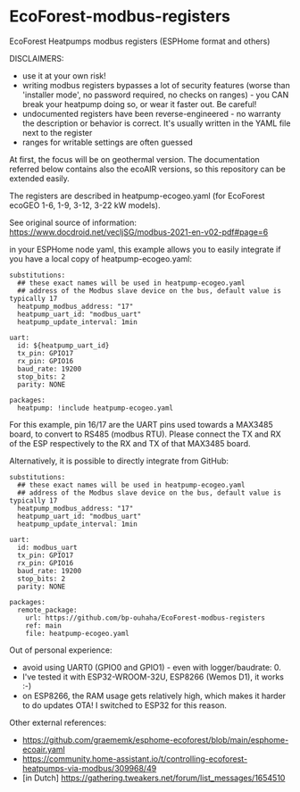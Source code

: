 # EcoForest-modbus-registers
EcoForest Heatpumps modbus registers (ESPHome format and others)

DISCLAIMERS:
- use it at your own risk!
- writing modbus registers bypasses a lot of security features (worse than 'installer mode', no password required, no checks on ranges) - you CAN break your heatpump doing so, or wear it faster out. Be careful!
- undocumented registers have been reverse-engineered - no warranty the description or behavior is correct. It's usually written in the YAML file next to the register
- ranges for writable settings are often guessed

At first, the focus will be on geothermal version. The documentation referred below contains also the ecoAIR versions, so this repository can be extended easily.

The registers are described in heatpump-ecogeo.yaml (for EcoForest ecoGEO 1-6, 1-9, 3-12, 3-22 kW models).

See original source of information: https://www.docdroid.net/vecljSG/modbus-2021-en-v02-pdf#page=6

in your ESPHome node yaml, this example allows you to easily integrate if you have a local copy of heatpump-ecogeo.yaml:

```
substitutions:
  ## these exact names will be used in heatpump-ecogeo.yaml
  ## address of the Modbus slave device on the bus, default value is typically 17
  heatpump_modbus_address: "17"
  heatpump_uart_id: "modbus_uart"
  heatpump_update_interval: 1min

uart:
  id: ${heatpump_uart_id}  
  tx_pin: GPIO17
  rx_pin: GPIO16
  baud_rate: 19200
  stop_bits: 2
  parity: NONE

packages:
  heatpump: !include heatpump-ecogeo.yaml
```

For this example, pin 16/17 are the UART pins used towards a MAX3485 board, to convert to RS485 (modbus RTU). Please connect the TX and RX of the ESP respectively to the RX and TX of that MAX3485 board.

Alternatively, it is possible to directly integrate from GitHub:
```
substitutions:
  ## these exact names will be used in heatpump-ecogeo.yaml
  ## address of the Modbus slave device on the bus, default value is typically 17
  heatpump_modbus_address: "17"
  heatpump_uart_id: "modbus_uart"
  heatpump_update_interval: 1min

uart:
  id: modbus_uart
  tx_pin: GPIO17
  rx_pin: GPIO16
  baud_rate: 19200
  stop_bits: 2
  parity: NONE

packages:
  remote_package:
    url: https://github.com/bp-ouhaha/EcoForest-modbus-registers
    ref: main
    file: heatpump-ecogeo.yaml
```


Out of personal experience:
- avoid using UART0 (GPIO0 and GPIO1) - even with logger/baudrate: 0.
- I've tested it with ESP32-WROOM-32U, ESP8266 (Wemos D1), it works :-)
- on ESP8266, the RAM usage gets relatively high, which makes it harder to do updates OTA! I switched to ESP32 for this reason.


Other external references:
- https://github.com/graememk/esphome-ecoforest/blob/main/esphome-ecoair.yaml
- https://community.home-assistant.io/t/controlling-ecoforest-heatpumps-via-modbus/309968/49
- [in Dutch] https://gathering.tweakers.net/forum/list_messages/1654510
